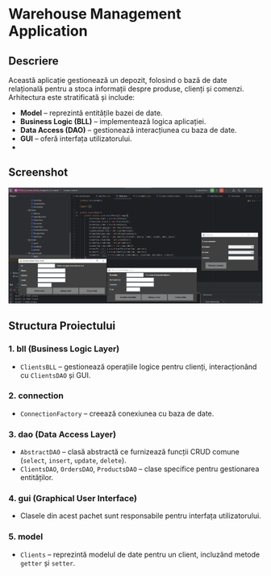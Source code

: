 # Warehouse Management Application

## Descriere
Această aplicație gestionează un depozit, folosind o bază de date relațională pentru a stoca informații despre produse, clienți și comenzi. Arhitectura este stratificată și include:
- **Model** – reprezintă entitățile bazei de date.
- **Business Logic (BLL)** – implementează logica aplicației.
- **Data Access (DAO)** – gestionează interacțiunea cu baza de date.
- **GUI** – oferă interfața utilizatorului.
-   
## Screenshot
![Screenshot](img.png)
  
## Structura Proiectului  

### 1. **bll** (Business Logic Layer)
- `ClientsBLL` – gestionează operațiile logice pentru clienți, interacționând cu `ClientsDAO` și GUI.
  
### 2. **connection**
- `ConnectionFactory` – creează conexiunea cu baza de date.  

### 3. **dao** (Data Access Layer)
- `AbstractDAO` – clasă abstractă ce furnizează funcții CRUD comune (`select`, `insert`, `update`, `delete`).
- `ClientsDAO`, `OrdersDAO`, `ProductsDAO` – clase specifice pentru gestionarea entităților.  

### 4. **gui** (Graphical User Interface)
- Clasele din acest pachet sunt responsabile pentru interfața utilizatorului.  

### 5. **model**
- `Clients` – reprezintă modelul de date pentru un client, incluzând metode `getter` și `setter`.

